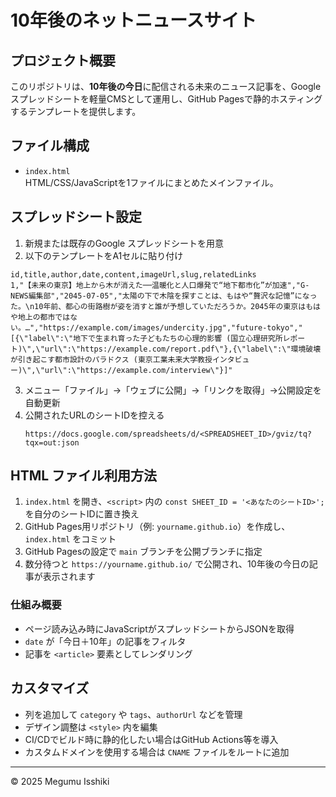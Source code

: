 # 10年後のネットニュースサイト

## プロジェクト概要
このリポジトリは、**10年後の今日**に配信される未来のニュース記事を、Google スプレッドシートを軽量CMSとして運用し、GitHub Pagesで静的ホスティングするテンプレートを提供します。

## ファイル構成
- `index.html`  
  HTML/CSS/JavaScriptを1ファイルにまとめたメインファイル。

## スプレッドシート設定
1. 新規または既存のGoogle スプレッドシートを用意
2. 以下のテンプレートをA1セルに貼り付け

```csv
id,title,author,date,content,imageUrl,slug,relatedLinks
1,"【未来の東京】地上から木が消えた──温暖化と人口爆発で“地下都市化”が加速","G-NEWS編集部","2045-07-05","太陽の下で木陰を探すことは、もはや“贅沢な記憶”になった。\n10年前、都心の街路樹が姿を消すと誰が予想していただろうか。2045年の東京はもはや地上の都市ではない。…","https://example.com/images/undercity.jpg","future-tokyo","[{\"label\":\"地下で生まれ育った子どもたちの心理的影響 (国立心理研究所レポート)\",\"url\":\"https://example.com/report.pdf\"},{\"label\":\"環境破壊が引き起こす都市設計のパラドクス (東京工業未来大学教授インタビュー)\",\"url\":\"https://example.com/interview\"}]"
```

3. メニュー「ファイル」→「ウェブに公開」→「リンクを取得」→公開設定を自動更新
4. 公開されたURLのシートIDを控える
   ```
   https://docs.google.com/spreadsheets/d/<SPREADSHEET_ID>/gviz/tq?tqx=out:json
   ```

## HTML ファイル利用方法
1. `index.html` を開き、`<script>` 内の `const SHEET_ID = '<あなたのシートID>';` を自分のシートIDに置き換え
2. GitHub Pages用リポジトリ（例: `yourname.github.io`）を作成し、`index.html` をコミット
3. GitHub Pagesの設定で `main` ブランチを公開ブランチに指定
4. 数分待つと `https://yourname.github.io/` で公開され、10年後の今日の記事が表示されます

### 仕組み概要
- ページ読み込み時にJavaScriptがスプレッドシートからJSONを取得
- `date` が「今日＋10年」の記事をフィルタ
- 記事を `<article>` 要素としてレンダリング

## カスタマイズ
- 列を追加して `category` や `tags`、`authorUrl` などを管理
- デザイン調整は `<style>` 内を編集
- CI/CDでビルド時に静的化したい場合はGitHub Actions等を導入
- カスタムドメインを使用する場合は `CNAME` ファイルをルートに追加

---

© 2025 Megumu Isshiki
